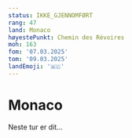 ```yaml
---
status: IKKE_GJENNOMFØRT
rang: 47
land: Monaco
høyestePunkt: Chemin des Révoires
moh: 163
fom: '07.03.2025'
tom: '09.03.2025'
landEmoji: '🇲🇨'
---
```


# Monaco
Neste tur er dit...